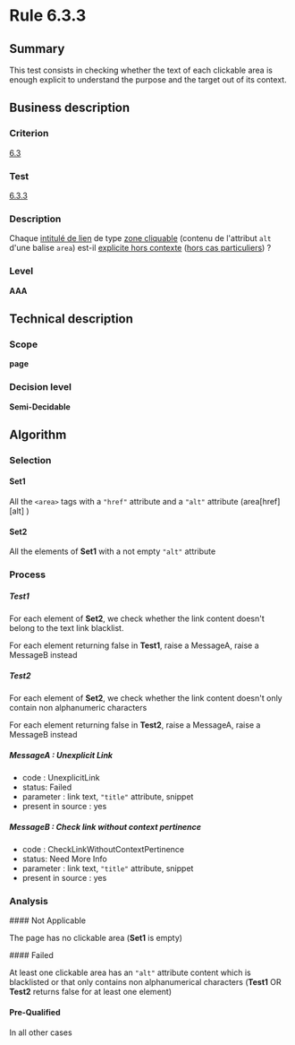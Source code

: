# Rule 6.3.3

## Summary

This test consists in checking whether the text of each clickable area is enough explicit to understand the purpose and the target out of its context.

## Business description

### Criterion

[6.3](http://references.modernisation.gouv.fr/referentiel-technique-0#crit-6-3)

### Test

[6.3.3](http://references.modernisation.gouv.fr/referentiel-technique-0#test-6-3-3)

### Description

Chaque <a href="http://references.modernisation.gouv.fr/referentiel-technique-0#mIntituleLien">intitul&eacute; de lien</a> de type <a href="http://references.modernisation.gouv.fr/referentiel-technique-0#mZoneCliquable">zone cliquable</a> (contenu de l'attribut `alt` d'une balise `area`) est-il <a href="http://references.modernisation.gouv.fr/referentiel-technique-0#mLienHorsContexte">explicite hors contexte</a> (<a href="http://references.modernisation.gouv.fr/referentiel-technique-0#cpCrit6-" title="Cas particuliers pour le crit&egrave;re 6.4">hors cas particuliers</a>) ?

### Level

**AAA**

## Technical description

### Scope

**page**

### Decision level

**Semi-Decidable**

## Algorithm

### Selection

#### Set1

All the `<area>` tags with a `"href"` attribute and a `"alt"` attribute (area[href][alt] )

#### Set2

All the elements of **Set1** with a not empty `"alt"` attribute

### Process

##### Test1

For each element of **Set2**, we check whether the link content doesn't belong to the text link blacklist.

For each element returning false in **Test1**, raise a MessageA, raise a MessageB instead

##### Test2

For each element of **Set2**, we check whether the link content doesn't only contain non alphanumeric characters

For each element returning false in **Test2**, raise a MessageA, raise a MessageB instead

##### MessageA : Unexplicit Link

-   code : UnexplicitLink
-   status: Failed
-   parameter : link text, `"title"` attribute, snippet
-   present in source : yes

##### MessageB : Check link without context pertinence

-   code : CheckLinkWithoutContextPertinence
-   status: Need More Info
-   parameter : link text, `"title"` attribute, snippet
-   present in source : yes

### Analysis

#### Not Applicable

The page has no clickable area (**Set1** is empty)

#### Failed

At least one clickable area has an `"alt"` attribute content which is blacklisted or that only contains non alphanumerical characters (**Test1** OR **Test2** returns false for at least one element)

#### Pre-Qualified

In all other cases

